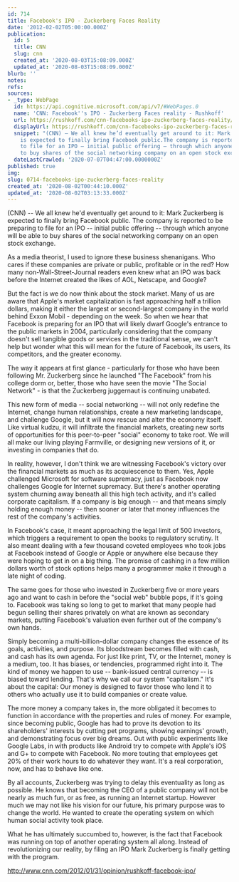 ```yaml
---
id: 714
title: Facebook's IPO - Zuckerberg Faces Reality
date: '2012-02-02T05:00:00.000Z'
publication:
  id: 5
  title: CNN
  slug: cnn
  created_at: '2020-08-03T15:08:09.000Z'
  updated_at: '2020-08-03T15:08:09.000Z'
blurb: ''
notes: 
refs: 
sources:
- _type: WebPage
  id: https://api.cognitive.microsoft.com/api/v7/#WebPages.0
  name: 'CNN: Facebook''s IPO - Zuckerberg Faces reality - Rushkoff'
  url: https://rushkoff.com/cnn-facebooks-ipo-zuckerberg-faces-reality/
  displayUrl: https://rushkoff.com/cnn-facebooks-ipo-zuckerberg-faces-reality
  snippet: "(CNN) — We all knew he’d eventually get around to it: Mark Zuckerberg
    is expected to finally bring Facebook public.The company is reported to be preparing
    to file for an IPO — initial public offering — through which anyone will be able
    to buy shares of the social networking company on an open stock exchange."
  dateLastCrawled: '2020-07-07T04:47:00.0000000Z'
published: true
img: 
slug: 0714-facebooks-ipo-zuckerberg-faces-reality
created_at: '2020-08-02T00:44:10.000Z'
updated_at: '2020-08-02T03:13:33.000Z'
---
```

(CNN) -- We all knew he'd eventually get around to it: Mark Zuckerberg is expected to finally bring Facebook public. The company is reported to be preparing to file for an IPO -- initial public offering -- through which anyone will be able to buy shares of the social networking company on an open stock exchange.

As a media theorist, I used to ignore these business shenanigans. Who cares if these companies are private or public, profitable or in the red? How many non-Wall-Street-Journal readers even knew what an IPO was back before the Internet created the likes of AOL, Netscape, and Google?

But the fact is we do now think about the stock market. Many of us are aware that Apple's market capitalization is fast approaching half a trillion dollars, making it either the largest or second-largest company in the world behind Exxon Mobil - depending on the week. So when we hear that Facebook is preparing for an IPO that will likely dwarf Google's entrance to the public markets in 2004, particularly considering that the company doesn't sell tangible goods or services in the traditional sense, we can't help but wonder what this will mean for the future of Facebook, its users, its competitors, and the greater economy.

The way it appears at first glance - particularly for those who have been following Mr. Zuckerberg since he launched "The Facebook" from his college dorm or, better, those who have seen the movie "The Social Network" - is that the Zuckerberg juggernaut is continuing unabated.

This new form of media -- social networking -- will not only redefine the Internet, change human relationships, create a new marketing landscape, and challenge Google, but it will now rescue and alter the economy itself. Like virtual kudzu, it will infiltrate the financial markets, creating new sorts of opportunities for this peer-to-peer "social" economy to take root. We will all make our living playing Farmville, or designing new versions of it, or investing in companies that do.

In reality, however, I don't think we are witnessing Facebook's victory over the financial markets as much as its acquiescence to them. Yes, Apple challenged Microsoft for software supremacy, just as Facebook now challenges Google for Internet supremacy. But there's another operating system churning away beneath all this high tech activity, and it's called corporate capitalism. If a company is big enough -- and that means simply holding enough money -- then sooner or later that money influences the rest of the company's activities.

In Facebook's case, it meant approaching the legal limit of 500 investors, which triggers a requirement to open the books to regulatory scrutiny. It also meant dealing with a few thousand coveted employees who took jobs at Facebook instead of Google or Apple or anywhere else because they were hoping to get in on a big thing. The promise of cashing in a few million dollars worth of stock options helps many a programmer make it through a late night of coding.

The same goes for those who invested in Zuckerberg five or more years ago and want to cash in before the "social web" bubble pops, if it's going to. Facebook was taking so long to get to market that many people had begun selling their shares privately on what are known as secondary markets, putting Facebook's valuation even further out of the company's own hands.

Simply becoming a multi-billion-dollar company changes the essence of its goals, activities, and purpose. Its bloodstream becomes filled with cash, and cash has its own agenda. For just like print, TV, or the Internet, money is a medium, too. It has biases, or tendencies, programmed right into it. The kind of money we happen to use -- bank-issued central currency -- is biased toward lending. That's why we call our system "capitalism." It's about the capital: Our money is designed to favor those who lend it to others who actually use it to build companies or create value.

The more money a company takes in, the more obligated it becomes to function in accordance with the properties and rules of money. For example, since becoming public, Google has had to prove its devotion to its shareholders' interests by cutting pet programs, showing earnings' growth, and demonstrating focus over big dreams. Out with public experiments like Google Labs, in with products like Android try to compete with Apple's iOS and G+ to compete with Facebook. No more touting that employees get 20% of their work hours to do whatever they want. It's a real corporation, now, and has to behave like one.

By all accounts, Zuckerberg was trying to delay this eventuality as long as possible. He knows that becoming the CEO of a public company will not be nearly as much fun, or as free, as running an Internet startup. However much we may not like his vision for our future, his primary purpose was to change the world. He wanted to create the operating system on which human social activity took place.

What he has ultimately succumbed to, however, is the fact that Facebook was running on top of another operating system all along. Instead of revolutionizing our reality, by filing an IPO Mark Zuckerberg is finally getting with the program.

http://www.cnn.com/2012/01/31/opinion/rushkoff-facebook-ipo/
